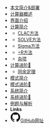 - [本文简介&部署](docs/introduction)
- [计算器概述](docs/overview)
- [界面介绍](docs/interface)
- [计算简介](docs/methods.md)
- - [CLAC方法](docs/methods/calc.md)
- - [SOLVE方法](docs/methods/solve.md)
- - [Sigma方法](docs/methods/sigma.md)
- - [÷R方法](docs/methods/mod.md)
- - [杂项](docs/methods/other.md)
- [计算进阶🚀](docs/calc_pro)
- - [同余定理](docs/pro/mod.md)
- [模式简介](docs/mod)
- [模式进阶🚀](docs/mod_pro)
- [系统简介](docs/sys)
- [系统进阶🚀](docs/sys_pro)
- [例题与解析](docs/examples)
- **Links**
- [<img src="assets/img/github.svg" alt="">GitHub网址](https://github.com/Howardzhangdqs/fx-991CN-X-Usage)